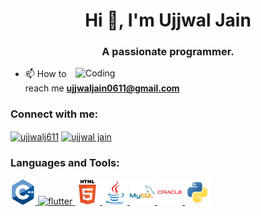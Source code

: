 <h1 align="center">Hi 👋, I'm Ujjwal Jain</h1>
<h3 align="center">A passionate programmer.</h3>

<img align="right" alt="Coding" width="400" src="https://cdn.dribbble.com/users/1751513/screenshots/17631156/media/bdafde4779c28cb37f3e0356a1b7dac8.png?compress=1&resize=1200x900&vertical=top">

- 📫 How to reach me **ujjwaljain0611@gmail.com**

<h3 align="left">Connect with me:</h3>
<p align="left">
<a href="https://twitter.com/ujjwalj611" target="blank"><img align="center" src="https://raw.githubusercontent.com/rahuldkjain/github-profile-readme-generator/master/src/images/icons/Social/twitter.svg" alt="ujjwalj611" height="30" width="40" /></a>
<a href="https://linkedin.com/in/ujjwal-jain-611is191" target="blank"><img align="center" src="https://raw.githubusercontent.com/rahuldkjain/github-profile-readme-generator/master/src/images/icons/Social/linked-in-alt.svg" alt="ujjwal jain" height="30" width="40" /></a>
<!-- <a href="https://www.codechef.com/users/ujjwal_611" target="blank"><img align="center" src="https://cdn.jsdelivr.net/npm/simple-icons@3.1.0/icons/codechef.svg" alt="ujjwal_611" height="30" width="40" /></a> -->
</p>

<h3 align="left">Languages and Tools:</h3>
<p align="left"> <a href="https://www.w3schools.com/cpp/" target="_blank" rel="noreferrer"> <img src="https://raw.githubusercontent.com/devicons/devicon/master/icons/cplusplus/cplusplus-original.svg" alt="cplusplus" width="40" height="40"/> </a> <a href="https://flutter.dev" target="_blank" rel="noreferrer"> <img src="https://www.vectorlogo.zone/logos/flutterio/flutterio-icon.svg" alt="flutter" width="40" height="40"/> </a> <a href="https://www.w3.org/html/" target="_blank" rel="noreferrer"> <img src="https://raw.githubusercontent.com/devicons/devicon/master/icons/html5/html5-original-wordmark.svg" alt="html5" width="40" height="40"/> </a> <a href="https://www.java.com" target="_blank" rel="noreferrer"> <img src="https://raw.githubusercontent.com/devicons/devicon/master/icons/java/java-original.svg" alt="java" width="40" height="40"/> </a> <a href="https://www.mysql.com/" target="_blank" rel="noreferrer"> <img src="https://raw.githubusercontent.com/devicons/devicon/master/icons/mysql/mysql-original-wordmark.svg" alt="mysql" width="40" height="40"/> </a> <a href="https://www.oracle.com/" target="_blank" rel="noreferrer"> <img src="https://raw.githubusercontent.com/devicons/devicon/master/icons/oracle/oracle-original.svg" alt="oracle" width="40" height="40"/> </a> <a href="https://www.python.org" target="_blank" rel="noreferrer"> <img src="https://raw.githubusercontent.com/devicons/devicon/master/icons/python/python-original.svg" alt="python" width="40" height="40"/> </a> </p>
